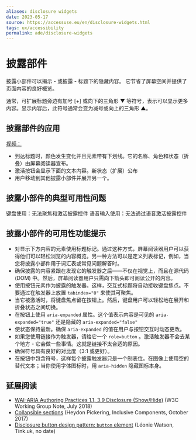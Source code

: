 ```yaml
---
aliases: disclosure widgets
date: 2023-05-17
source: https://accessuse.eu/en/disclosure-widgets.html
tags: ux/accessibility
permalink: ade/disclosure-widgets
---
```

# 披露部件

披露小部件可以揭示 - 或披露 - 标题下的隐藏内容。
它节省了屏幕空间并提供了页面内容的良好概览。

通常，可扩展标题旁边有加号 [+] 或向下的三角形 ▼ 等符号，表示可以显示更多内容。显示内容后，此符号通常会变为减号或向上的三角形 ▲。

## 披露部件的应用

[视频：](https://accessuse.eu/files/accessuse/video/kfw-disclosure/kfw-disclosure.mp4)

- 到达标题时，颜色发生变化并且元素带有下划线。它的名称、角色和状态（折叠）由屏幕阅读器宣布。
- 激活按钮会显示下面的文本内容。新状态（扩展）公布
- 用户移动到其他披露小部件并展开另一个。

## 披露小部件的典型可用性问题

键盘使用：无法聚焦和激活披露控件
语音输入使用：无法通过语音激活披露控件

## 披露小部件的可用性功能提示

- 对显示下方内容的元素使用标题标记。通过这种方式，屏幕阅读器用户可以获得他们可以轻松浏览的内容概览。另一种方法可以是定义列表标记，例如，当您将披露小部件用于词汇表或常见问题解答时。
- 确保披露的内容紧跟在发现它的触发器之后——不仅在视觉上，而且在源代码 (DOM) 中。然后，屏幕阅读器用户只需向下箭头即可阅读公开的内容。
- 使用按钮元素作为披露的触发器。这样，交互式标题将自动接收键盘焦点。不要通过在触发器上放置 `tabindex="0"` 来使其可聚焦。
- 当它被激活时，将键盘焦点留在按钮上。然后，键盘用户可以轻松地在展开和折叠状态之间切换。
- 在按钮上使用 `aria-expanded` 属性。这个值表示内容是可见的 `aria-expanded="true"` 还是隐藏的 `aria-expanded="false"`
- 使状态保持最新。确保 `aria-expanded` 的值在用户与按钮交互时动态更改。
- 如果您使用链接作为触发器，请给它一个 `role=button` 。激活触发器不会去某个地方 - 它会做一些事情。这就是链接不太合适的原因。
- 确保符号具有良好的对比度（3:1 或更好）。
- 在按钮中包含符号，这样每个披露触发器只是一个制表位。在图像上使用空的替代文本；当你使用字体图标时，用 `aria-hidden` 隐藏图标本身。

## 延展阅读

- [WAI-ARIA Authoring Practices 1.1, 3.9 Disclosure (Show/Hide)](https://www.w3.org/TR/wai-aria-practices-1.1/#disclosure) (W3C Working Group Note, July 2018)
- [Collapsible sections](https://inclusive-components.design/collapsible-sections/) (Heydon Pickering, Inclusive Components, October 2017)
- [Disclosure button design pattern: `button` element](https://design-patterns.tink.uk/disclosure1/index.html) (Léonie Watson, Tink.uk, no date)